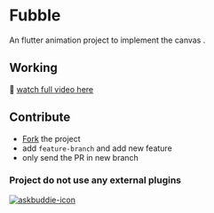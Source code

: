 # Fubble

An flutter animation project to implement the canvas .

## Working

:movie_camera: [watch full video here](https://)

## Contribute

- [Fork](https://github.com/cimplesid/fubble/fork) the project
- add `feature-branch` and add new feature
- only send the PR in new branch
### Project do not use any external plugins

  <a href="https://raw.githubusercontent.com/cimplesid/fubble/master/fubble.apk">
        <img src="https://www.coinagemag.com/wp-content/uploads/2017/12/free-download-png-blue-color-free-download-button-679-1.png" align="center" alt="askbuddie-icon"/>
    </a>




